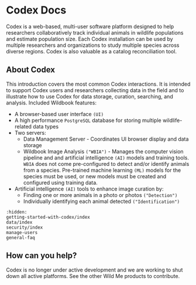 # Codex Docs

Codex is a web-based, multi-user software platform designed to help researchers collaboratively track individual animals in wildlife populations and estimate population size. Each Codex installation can be used by multiple researchers and organizations to study multiple species across diverse regions. Codex is also valuable as a catalog reconciliation tool.

## About Codex

This introduction covers the most common Codex interactions. It is intended to support Codex users and researchers collecting data in the field and to illustrate how to use Codex for data storage, curation, searching, and analysis.
Included Wildbook features:

* A browser-based user interface `(UI)`
* A high performance `PostgreSQL` database for storing multiple wildlife-related data types
* Two servers:
    * Data Management Server - Coordinates UI browser display and data storage
    * Wildbook Image Analysis `("WBIA")` \- Manages the computer vision pipeline and and artificial intelligence `(AI)` models and training tools. `WBIA` does not come pre-configured to detect and/or identify animals from a species. Pre-trained machine learning `(ML)` models for the species must be used, or new models must be created and configured using training data.
* Artificial intelligence `(AI)` tools to enhance image curation by:
    * Finding one or more animals in a photo or photos `("Detection")`
    * Individually identifying each animal detected `("Identification")`

```{toctree}
:hidden:
getting-started-with-codex/index
data/index
security/index
manage-users
general-faq
```

## How can you help?
Codex is no longer under active development and we are working to shut down all active platforms. See the other Wild Me products to contribute.
